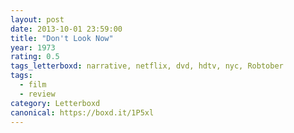 ```yaml
---
layout: post 
date: 2013-10-01 23:59:00
title: "Don't Look Now"
year: 1973
rating: 0.5
tags_letterboxd: narrative, netflix, dvd, hdtv, nyc, Robtober
tags:
  - film
  - review
category: Letterboxd
canonical: https://boxd.it/1P5xl
---
```

